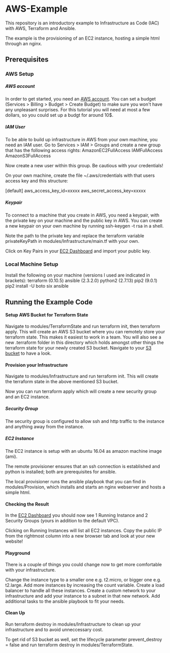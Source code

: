 # AWS-Example

This repository is an introductory example to Infrastructure as Code (IAC) with AWS, Terraform and Ansible.

The example is the provisioning of an EC2 instance, hosting a simple html through an nginx.

## Prerequisites

### AWS Setup

##### AWS account

In order to get started, you need an [AWS account](https://aws.amazon.com/console/).
You can set a budget (Services > Billing > Budget > Create Budget) to make sure you won't have any unpleasant surprises. 
For this tutorial you will need at most a few dollars, so you could set up a budgt for around 10$.

##### IAM User
To be able to build up infrastructure in AWS from your own machine, you need an IAM user.
Go to Services > IAM > Groups and create a new group that has the following access rights:
AmazonEC2FullAccess
IAMFullAccess
AmazonS3FullAccess

Now create a new user within this group. Be cautious with your credentials!

On your own machine, create the file ~/.aws/credentials with that users access key and this structure:

[default]
aws_access_key_id=xxxxx
aws_secret_access_key=xxxxx

##### Keypair
To connect to a machine that you create in AWS, you need a keypair, with the private key on your machine and the public key in AWS.
You can create a new keypair on your own machine by running ssh-keygen -t rsa in a shell. 

Note the path to the private key and replace the terraform variable privateKeyPath in modules/Infrastructure/main.tf with your own.

Click on Key Pairs in your [EC2 Dashboard](https://us-east-2.console.aws.amazon.com/ec2/v2/home?region=us-east-2) and import your public key.


### Local Machine Setup

Install the following on your machine (versions I used are indicated in brackets):
terraform     (0.10.5)
ansible       (2.3.2.0)
python2       (2.7.13)
pip2          (9.0.1)
pip2 install -U boto six ansible

## Running the Example Code

#### Setup AWS Bucket for Terraform State

Navigate to modules/TerraformState and run terraform init, then terraform apply.
This will create an AWS S3 bucket where you can remotely store your terraform state. This makes it easiest to work in a team.
You will also see a new .terraform folder in this directory which holds amongst other things the terraform state for your newly created S3 bucket.
Navigate to your [S3 bucket](https://s3.console.aws.amazon.com/s3/home?region=us-east-2#) to have a look.

#### Provision your Infrastructure

Navigate to modules/Infrastructure and run terraform init.
This will create the terraform state in the above mentioned S3 bucket.

Now you can run terraform apply which will create a new security group and an EC2 instance.

##### Security Group
The security group is configured to allow ssh and http traffic to the instance and anything away from the instance.

##### EC2 Instance
The EC2 instance is setup with an ubuntu 16.04 as amazon machine image (ami).

The remote provisioner ensures that an ssh connection is established and python is installed; both are prerequisites for ansible.

The local provisioner runs the ansible playbook that you can find in modules/Provision, which installs and starts an nginx webserver and hosts a simple html.

#### Checking the Result

In the [EC2 Dashboard](https://us-east-2.console.aws.amazon.com/ec2/v2/home?region=us-east-2) you should now see 1 Running Instance and 2 Security Groups (yours in addition to the default VPC).

Clicking on Running Instances will list all EC2 instances. Copy the public IP from the rightmost column into a new browser tab and look at your new website!

#### Playground

There is a couple of things you could change now to get more comfortable with your infrastructure.

Change the instance type to a smaller one e.g. t2.micro, or bigger one e.g. t2.large.
Add more instances by increasing the count variable.
Create a load balancer to handle all these instances.
Create a custom network to your infrastructure and add your instance to a subnet in that new network.
Add additional tasks to the ansible playbook to fit your needs.

#### Clean Up

Run terraform destroy in modules/Infrastructure to clean up your infrastructure and to avoid unneccessary cost.

To get rid of S3 bucket as well, set the lifecycle parameter prevent_destroy = false and run terraform destroy in modules/TerraformState.